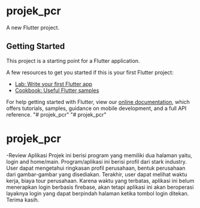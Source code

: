 # projek_pcr

A new Flutter project.

## Getting Started

This project is a starting point for a Flutter application.

A few resources to get you started if this is your first Flutter project:

- [Lab: Write your first Flutter app](https://flutter.dev/docs/get-started/codelab)
- [Cookbook: Useful Flutter samples](https://flutter.dev/docs/cookbook)

For help getting started with Flutter, view our
[online documentation](https://flutter.dev/docs), which offers tutorials,
samples, guidance on mobile development, and a full API reference.
"# projek_pcr" 
"# projek_pcr" 
# projek_pcr

-Review Aplikasi
Projek ini berisi program yang memiliki dua halaman yaitu, login and home/main.
Program/aplikasi ini berisi profil dari stark industry. User dapat mengetahui ringkasan profil perusahaan, bentuk perusahaan dari gambar-gambar yang disediakan. Terakhir, user dapat melihat waktu kerja, biaya tour perusahaan.
Karena waktu yang terbatas, aplikasi ini belum menerapkan login berbasis firebase, akan tetapi aplikasi ini akan beroperasi layaknya login yang dapat berpindah halaman ketika tombol login ditekan.
Terima kasih.
